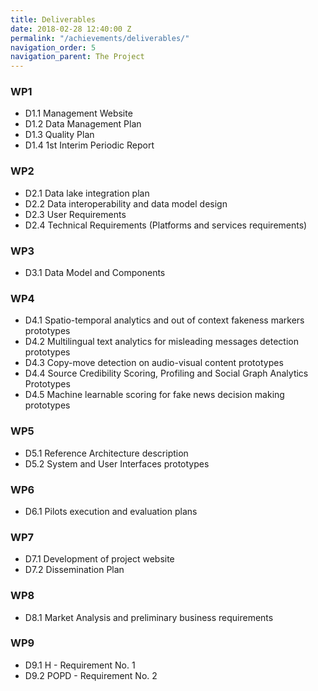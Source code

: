 ```yaml
---
title: Deliverables
date: 2018-02-28 12:40:00 Z
permalink: "/achievements/deliverables/"
navigation_order: 5
navigation_parent: The Project
---
```


### WP1

* D1.1 Management Website
* D1.2 Data Management Plan
* D1.3 Quality Plan
* D1.4 1st Interim Periodic Report

### WP2

* D2.1 Data lake integration plan
* D2.2 Data interoperability and data model design
* D2.3 User Requirements
* D2.4 Technical Requirements (Platforms and services requirements)

### WP3

* D3.1 Data Model and Components

### WP4

* D4.1 Spatio-temporal analytics and out of context fakeness markers
prototypes
* D4.2 Multilingual text analytics for misleading messages detection prototypes
* D4.3 Copy-move detection on audio-visual content prototypes
* D4.4 Source Credibility Scoring, Profiling and Social Graph Analytics Prototypes
* D4.5 Machine learnable scoring for fake news decision making prototypes

### WP5

* D5.1 Reference Architecture description
* D5.2 System and User Interfaces prototypes

### WP6

* D6.1 Pilots execution and evaluation plans

### WP7

* D7.1 Development of project website
* D7.2 Dissemination Plan

### WP8

* D8.1 Market Analysis and preliminary business requirements

### WP9

* D9.1 H - Requirement No. 1
* D9.2 POPD - Requirement No. 2